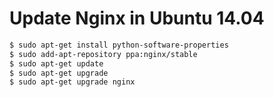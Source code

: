 # Update Nginx in Ubuntu 14.04
```sh
$ sudo apt-get install python-software-properties
$ sudo add-apt-repository ppa:nginx/stable
$ sudo apt-get update
$ sudo apt-get upgrade
$ sudo apt-get upgrade nginx
```

